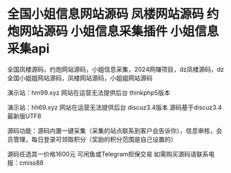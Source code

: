 # 全国小姐信息网站源码 凤楼网站源码 约炮网站源码 小姐信息采集插件 小姐信息采集api
全国凤楼源码，约炮网站源码，小姐信息采集，2024网赚项目，dz凤楼源码，dz全国小姐姐网站源码，凤楼网站源码，小姐姐网站源码

演示站：hm99.xyz  网站在运营无法提供后台  thinkphp5版本

演示站：hh69.xyz  网站在运营无法提供后台  discuz3.4版本 源码基于discuz3.4最新版UTF8

源码功能：源码内置一键采集（采集的站点联系到客户会告诉你），信息审核，会员管理，每日登录可领取积分（奖励的积分范围是自己设置的）

源码任选其一价格1600元 可闲鱼或Telegram担保交易  如需购买源码请联系电报：cmiss88
